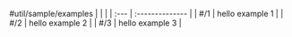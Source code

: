 #util/sample/examples 
|      |                 |
| :--- | :-------------- |
| #/1  | hello example 1 |
| #/2  | hello example 2 |
| #/3  | hello example 3 |